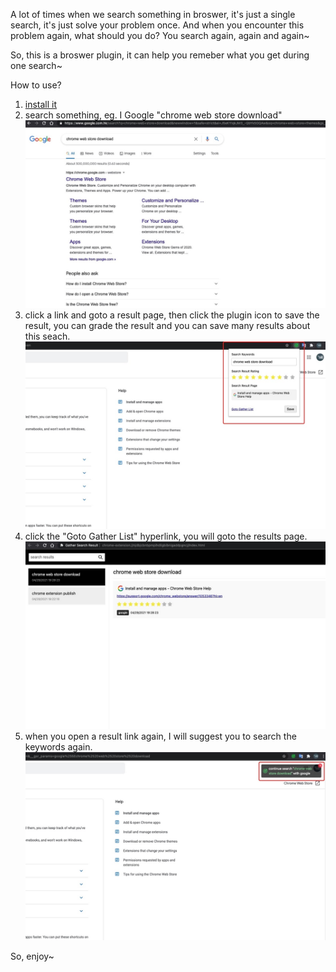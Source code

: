 A lot of times when we search something in broswer, it's just a single search, it's just solve your problem once. 
And when you encounter this problem again, what should you do? You search again, again and again~

So, this is a broswer plugin, it can help you remeber what you get during one search~

How to use?

 1. [install it](https://chrome.google.com/webstore/detail/gather-search-result/cnmbkobgfccpeoihfhhkbphepmhcdiih?hl=zh-CN&authuser=0)
 2. search something, eg. I Google "chrome web store download"
  ![image info](./intro/gather-1.jpg)
 3. click a link and goto a result page, then click the plugin icon to save the result, you can grade the result and you can save many results about this seach.
  ![image info](./intro/gather-2.jpg)
 4. click the "Goto Gather List" hyperlink, you will goto the results page.
  ![image info](./intro/gather-3.jpg)
 5. when you open a result link again, I will suggest you to search the keywords again.
  ![image info](./intro/gather-4.jpg)

So, enjoy~
